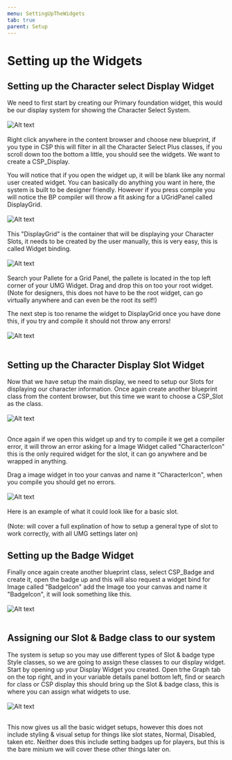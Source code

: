 ```yaml
---
menu: SettingUpTheWidgets 
tab: true
parent: Setup
---
```


# Setting up the Widgets

## Setting up the Character select Display Widget

We need to first start by creating our Primary foundation widget, this would be
our display system for showing the Character Select System.
<br/><br/>
![Alt text](Image/CreateDisplay.png?raw=true "ManagerNode")
<br/><br/>
Right click anywhere in the content browser and choose new blueprint,  if you type in CSP
this will filter in all the Character Select Plus classes, if you scroll down too the 
bottom a little, you should see the widgets.
We want to create a CSP_Display.

You will notice that if you open the widget up, it will be blank like any normal user created
widget. You can basically do anything you want in here, the system is built to be designer friendly.
However if you press compile you will notice the BP compiler will throw a fit asking for a UGridPanel 
called DisplayGrid.
<br/><br/>
![Alt text](Image/DisplayCompileFail.png?raw=true "ManagerNode")
<br/><br/>
This "DisplayGrid" is the container that will be displaying your Character Slots, it needs to be created by 
the user manually, this is very easy, this is called Widget binding.
<br/><br/>
![Alt text](Image/DisplayGridDrop.png?raw=true "ManagerNode")
<br/><br/>
Search your Pallete for a Grid Panel, the pallete is located in the top left corner of your UMG Widget.
Drag and drop this on too your root widget.(Note for designers, this does not have to be the root widget, can go
virtually anywhere and can even be the root its self!)

The next step is too rename the widget to DisplayGrid once you have done this, if you try and compile it should not
throw any errors!
<br/><br/>
![Alt text](Image/DisplayGridCompile.png?raw=true "ManagerNode")
<br/><br/>

## Setting up the Character Display Slot Widget

Now that we have setup the main display, we need to setup our Slots for displaying our character information.
Once again create another blueprint class from the content browser, but this time we want to choose a 
CSP_Slot as the class.
<br/><br/>
![Alt text](Image/SlotCreate.png?raw=true "ManagerNode")
<br/><br/>

Once again if we open this widget up and try to compile it we get a compiler error, it will throw an error asking for
a Image Widget called "CharacterIcon" this is the only required widget for the slot, it can go anywhere and be wrapped 
in anything.

Drag a image widget in too your canvas and name it "CharacterIcon", when you compile you should get no errors.
<br/><br/>
![Alt text](Image/SlotExample.png?raw=true "ManagerNode")
<br/><br/>
Here is an example of what it could look like for a basic slot.
<br/><br/>
(Note: will cover a full explination of how to setup a general type of slot to work correctly, with all UMG settings later on)

## Setting up the Badge Widget

Finally once again create another blueprint class, select CSP_Badge and create it, open the badge up and this will also request a
widget bind for Image called "BadgeIcon" add the Image too your canvas and name it "BadgeIcon", it will look something like this.
<br/><br/>
![Alt text](Image/BadgeIcon.png?raw=true "ManagerNode")
<br/><br/>

## Assigning our Slot & Badge class to our system

The system is setup so you may use different types of Slot & badge type Style classes, so we are going to assign these classes
to our display widget. Start by opening up your Display Widget you created.
Open trhe Graph tab on the top right, and in your variable details panel bottom left, find or search for class or CSP display 
this should bring up the Slot & badge class, this is where you can assign what widgets to use.
<br/><br/>
![Alt text](Image/DisplayClassAssign.png?raw=true "ManagerNode")
<br/><br/>

This now gives us all the basic widget setups, however this does not include styling & visual setup for things like 
slot states, Normal, Disabled, taken etc. Neither does this include setting badges up for players, but this is the 
bare minium we will cover these other things later on.